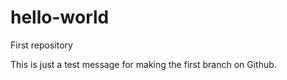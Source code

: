 # hello-world
First repository

This is just a test message for making the first branch on Github. 
